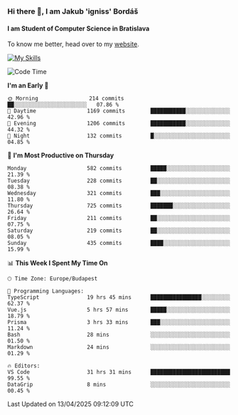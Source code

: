 ### Hi there 👋, I am Jakub 'igniss' Bordáš

#### I am Student of Computer Science in Bratislava
To know me better, head over to my [website](https://bordas.sk).

[![My Skills](https://skillicons.dev/icons?i=js,typescript,html,css,figma,svelte,vue,next,postgresql,nest,express,nodejs)](https://bordas.sk)


<!--START_SECTION:waka-->
![Code Time](http://img.shields.io/badge/Code%20Time-1%2C830%20hrs%2023%20mins-blue)

**I'm an Early 🐤** 

```text
🌞 Morning                214 commits         ██░░░░░░░░░░░░░░░░░░░░░░░   07.86 % 
🌆 Daytime                1169 commits        ███████████░░░░░░░░░░░░░░   42.96 % 
🌃 Evening                1206 commits        ███████████░░░░░░░░░░░░░░   44.32 % 
🌙 Night                  132 commits         █░░░░░░░░░░░░░░░░░░░░░░░░   04.85 % 
```
📅 **I'm Most Productive on Thursday** 

```text
Monday                   582 commits         █████░░░░░░░░░░░░░░░░░░░░   21.39 % 
Tuesday                  228 commits         ██░░░░░░░░░░░░░░░░░░░░░░░   08.38 % 
Wednesday                321 commits         ███░░░░░░░░░░░░░░░░░░░░░░   11.80 % 
Thursday                 725 commits         ███████░░░░░░░░░░░░░░░░░░   26.64 % 
Friday                   211 commits         ██░░░░░░░░░░░░░░░░░░░░░░░   07.75 % 
Saturday                 219 commits         ██░░░░░░░░░░░░░░░░░░░░░░░   08.05 % 
Sunday                   435 commits         ████░░░░░░░░░░░░░░░░░░░░░   15.99 % 
```


📊 **This Week I Spent My Time On** 

```text
🕑︎ Time Zone: Europe/Budapest

💬 Programming Languages: 
TypeScript               19 hrs 45 mins      ████████████████░░░░░░░░░   62.37 % 
Vue.js                   5 hrs 57 mins       █████░░░░░░░░░░░░░░░░░░░░   18.79 % 
Prisma                   3 hrs 33 mins       ███░░░░░░░░░░░░░░░░░░░░░░   11.24 % 
Bash                     28 mins             ░░░░░░░░░░░░░░░░░░░░░░░░░   01.50 % 
Markdown                 24 mins             ░░░░░░░░░░░░░░░░░░░░░░░░░   01.29 % 

🔥 Editors: 
VS Code                  31 hrs 31 mins      █████████████████████████   99.55 % 
DataGrip                 8 mins              ░░░░░░░░░░░░░░░░░░░░░░░░░   00.45 % 
```


 Last Updated on 13/04/2025 09:12:09 UTC
<!--END_SECTION:waka-->

